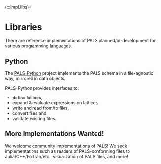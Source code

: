 (c:impl.libs)=
# Libraries

There are reference implementations of PALS planned/in-development for various programming languages.


## Python

The [PALS-Python](https://github.com/campa-consortium/pals-python) project implements the PALS schema in a file-agnostic way, mirrored in data objects.

PALS-Python provides interfaces to:
* define lattices,
* expand & evaluate expressions on lattices,
* write and read from/to files,
* convert files and
* validate existing files.


## More Implementations Wanted!

We welcome community implementations of PALS!
We seek implementations such as readers of PALS-conforming files to Julia/C++/Fortran/etc., visualization of PALS files, and more!
